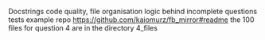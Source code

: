 Docstrings
code quality, file organisation 
logic behind incomplete questions
tests
example repo
https://github.com/kaiomurz/fb_mirror#readme
the 100 files for question 4 are in the directory 4_files
